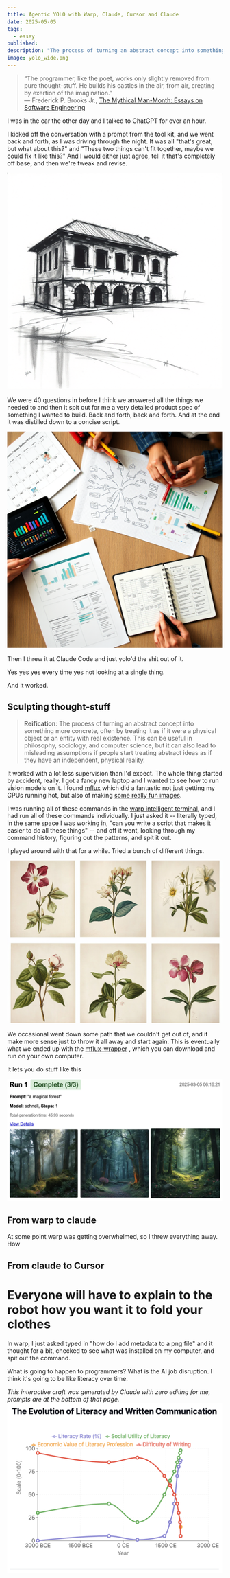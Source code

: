```yaml
---
title: Agentic YOLO with Warp, Claude, Cursor and Claude
date: 2025-05-05
tags:
  - essay
published: 
description: "The process of turning an abstract concept into something more concrete, often by treating it as if it were a physical object or an entity with real existence. This can be useful in philosophy, sociology, and computer science, but it can also lead to misleading assumptions if people start treating abstract ideas as if they have an independent, physical reality."
image: yolo_wide.png
---
```

> “The programmer, like the poet, works only slightly removed from pure thought-stuff. He builds his castles in the air, from air, creating by exertion of the imagination.”  
― Frederick P. Brooks Jr., [The Mythical Man-Month: Essays on Software Engineering](https://www.goodreads.com/work/quotes/1905885)

I was in the car the other day and I talked to ChatGPT for over an hour.

I kicked off the conversation with a prompt from the tool kit, and we went back and forth, as I was driving through the night. It was all "that's great, but what about this?" and "These two things can't fit together, maybe we could fix it like this?" And I would either just agree, tell it that's completely off base, and then we're tweak and revise.

![](../assets/plan.png)

We were 40 questions in before I think we answered all the things we needed to and then it spit out for me a very detailed product spec of something I wanted to build. Back and forth, back and forth. And at the end it was distilled down to a concise script.

![](../assets/planning.png)

Then I threw it at Claude Code and just yolo'd the shit out of it. 

Yes yes yes every time yes not looking at a single thing.

And it worked.

## Sculpting thought-stuff

> **Reification**: The process of turning an abstract concept into something more concrete, often by treating it as if it were a physical object or an entity with real existence. This can be useful in philosophy, sociology, and computer science, but it can also lead to misleading assumptions if people start treating abstract ideas as if they have an independent, physical reality.

It worked with a lot less supervision than I'd expect.  The whole thing started by accident, really.  I got a fancy new laptop and I wanted to see how to run vision models on it.  I found [mflux](https://github.com/filipstrand/mflux) which did a fantastic not just getting my GPUs running hot, but also of making [some really fun images](https://willschenk.com/howto/2025/running_flux_locally_on_a_mac/). 

I was running all of these commands in the [warp intelligent terminal](https://www.warp.dev/i), and I had run all of these commands individually.  I just asked it -- literally typed, in the same space I was working in, "can you write a script that makes it easier to do all these things" -- and off it went, looking through my command history, figuring out the patterns, and spit it out.

I played around with that for a while.  Tried a bunch of different things.

![](../assets/variations.png)

We occasional went down some path that we couldn't get out of, and it make more sense just to throw it all away and start again.  This is eventually what we ended up with the [mflux-wrapper](https://github.com/The-Focus-AI/mflux-wrapper) , which you can download and run on your own computer.

It lets you do stuff like this

[![](../assets/magic_forest.webp)](https://github.com/The-Focus-AI/mflux-wrapper) 

## From warp to claude

At some point warp was getting overwhelmed, so I threw everything away.  How




## From claude to Cursor


# Everyone will have to explain to the robot how you want it to fold your clothes

In warp, I just asked typed in "how do I add metadata to a png file" and it thought for a bit, checked to see what was installed on my computer, and spit out the command.

What is going to happen to programmers?  What is the AI job disruption.  I think it's going to be like literacy over time.

*This interactive craft was generated by Claude with zero editing for me, prompts are at the bottom of that page.*
[![Literacy Graph](../assets/literacy_graph.png)](https://thefocus.ai/use-cases/coding/literacy/)


